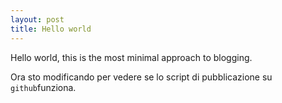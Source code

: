 ```yaml
---
layout: post
title: Hello world
---
```


Hello world, this is the most minimal approach to blogging.

Ora sto modificando per vedere se lo script di pubblicazione su `github`funziona.